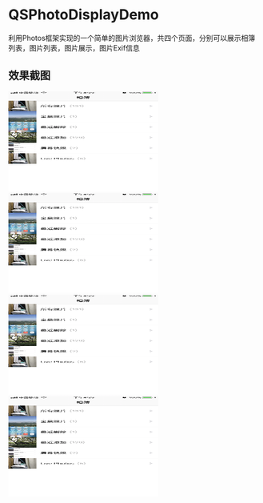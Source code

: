 # QSPhotoDisplayDemo
利用Photos框架实现的一个简单的图片浏览器，共四个页面，分别可以展示相簿列表，图片列表，图片展示，图片Exif信息
## 效果截图  
<img src="https://github.com/happyqqs/QSPhotoDisplayDemo/blob/master/DemoPreviewPicture/IMG_0143.PNG" width = "300" height = "200" alt="相簿列表"/>
<img src="https://github.com/happyqqs/QSPhotoDisplayDemo/blob/master/DemoPreviewPicture/IMG_0143.PNG" width = "300" height = "200" alt="图片列表"/>
<img src="https://github.com/happyqqs/QSPhotoDisplayDemo/blob/master/DemoPreviewPicture/IMG_0143.PNG" width = "300" height = "200" alt="图片展示"/>
<img src="https://github.com/happyqqs/QSPhotoDisplayDemo/blob/master/DemoPreviewPicture/IMG_0143.PNG" width = "300" height = "200" alt="Exif信息"/>
